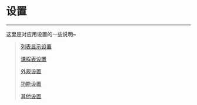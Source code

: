 # 设置

---

这里是对应用设置的一些说明~

> [列表显示设置](listSetting.md)
> 
> [课程表设置](courseSetting.md)
> 
> [外观设置](appearanceSetting.md)
> 
> [功能设置](featureSetting.md)
> 
> [其他设置](otherSetting.md)